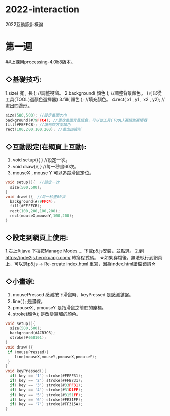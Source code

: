 # 2022-interaction
2022互動設計概論
# 第一週
##上課用processing-4.0b8版本。
## ◇基礎技巧:
  1.size( 寬 ,  長 );  //調整視窗。
  2.background( 顏色 );  //調整背景顏色。
    (可以從工具(TOOL)選顏色選擇器)
  3.fill( 顏色 );  //填充顏色。
  4.rect( x1 , y1 , x2 , y2);  //畫出四邊形。
```c
size(500,500); //設定畫面大小
background(#79FFC4); //更改畫面背景顏色，可以從工具(TOOL)選顏色選擇器
fill(#FEFFCB); //填充四方型顏色
rect(100,200,100,200); //畫出四邊形
```
## ◇互動設定(在網頁上互動):
  1. void setup(){     }  //設定一次。
  2. void draw(){     }  //每一秒畫60次。
  3. mouseX , mouse Y 可以追蹤滑鼠定位。
```c
void setup(){  //設定一次
  size(500,500);
}
void draw(){  //每一秒畫60次
  background(#79FFC4);
  fill(#FEFFCB);
  rect(100,200,100,200);
  rect(mouseX,mouseY,100,200);
}
```
## ◇設定到網頁上使用:
  1.右上角java 下拉按Manage Modes.... 下載p5.js安裝，並點選。
  2.到 https://pde2js.herokuapp.com/ 轉換程式碼。
  ☆如果存檔後，無法執行到網頁上，可以選p5.js  -> Re-create  index.html  重寫，因為index.html讀檔錯誤☆
## ◇小畫家:
 1. mousePressed 感測按下滑鼠時、keyPressed 是感測鍵盤。
 2. line( ); 是畫線。
 3. pmouseX , pmouseY 是指滑鼠之前在的座標。
 4. stroke(顏色);  是改變筆觸的顏色。
```c
void setup(){
  size(500,500); 
  background(#ACB3C6);
  stroke(#050101);
}
void draw(){
 if (mousePressed){
    line(mouseX,mouseY,pmouseX,pmouseY); 
 }
}
void keyPressed(){
  if( key == '1') stroke(#FEFF31);
  if( key == '2') stroke(#FFB731);
  if( key == '3') stroke(#33FF31);
  if( key == '4') stroke(#31D1FF);
  if( key == '5') stroke(#3151FF);
  if( key == '6') stroke(#FE31FF);
  if( key == '7') stroke(#FF315A);
}
```

